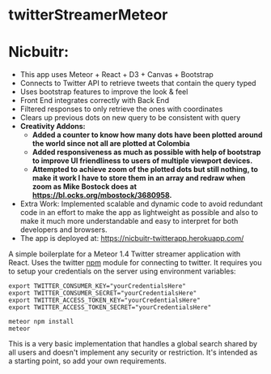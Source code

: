 # twitterStreamerMeteor

# Nicbuitr:
- This app uses Meteor + React + D3 + Canvas + Bootstrap
- Connects to Twitter API to retrieve tweets that contain the query typed
- Uses bootstrap features to improve the look & feel
- Front End integrates correctly with Back End
- Filtered responses to only retrieve the ones with coordinates
- Clears up previous dots on new query to be consistent with query
- **Creativity Addons:**
  - **Added a counter to know how many dots have been plotted around the world since not all are plotted at Colombia**
  - **Added responsiveness as much as possible with help of bootstrap to improve UI friendliness to users of multiple viewport devices.**
  - **Attempted to achieve zoom of the plotted dots but still nothing, to make it work I have to store them in an array and redraw when zoom as Mike Bostock does at https://bl.ocks.org/mbostock/3680958.**
- Extra Work: Implemented scalable and dynamic code to avoid redundant code in an effort to make the app as lightweight as possible and also to make it much more understandable and easy to interpret for both developers and browsers.
- The app is deployed at: https://nicbuitr-twitterapp.herokuapp.com/

A simple boilerplate for a Meteor 1.4 Twitter streamer application with React. Uses the twitter [npm](https://www.npmjs.com/package/twitter) module for connecting to twitter. It requires you to setup your credentials on the server using environment variables:

```
export TWITTER_CONSUMER_KEY="yourCredentialsHere"
export TWITTER_CONSUMER_SECRET="yourCredentialsHere"
export TWITTER_ACCESS_TOKEN_KEY="yourCredentialsHere"
export TWITTER_ACCESS_TOKEN_SECRET="yourCredentialsHere"

meteor npm install
meteor
```

This is a very basic implementation that handles a global search shared by all users and doesn't implement any security or restriction. It's intended as a starting point, so add your own requirements.
